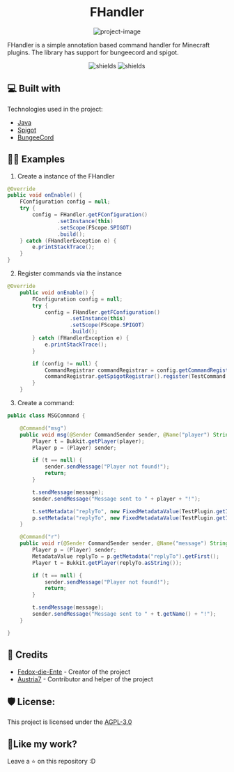 <h1 align="center" id="title">FHandler</h1>

<p align="center"><img src="https://socialify.git.ci/Fedox-die-Ente/fhandler/image?font=Jost&issues=1&language=1&name=1&owner=1&pattern=Brick%20Wall&stargazers=1&theme=Dark" alt="project-image"></p>
<p id="description">FHandler is a simple annotation based command handler for Minecraft plugins. The library has support for bungeecord and spigot.</p>

<p align="center"><img src="https://img.shields.io/badge/License-MIT-green" alt="shields">   <img src="https://img.shields.io/github/release/Fedox-die-Ente/fhandler?include_prereleases=&amp;sort=semver&amp;color=green" alt="shields"></p>

<h2>💻 Built with</h2>

Technologies used in the project:

* [Java](https://www.java.com/de/)
* [Spigot](https://www.spigotmc.org/wiki/spigot-installation/)
* [BungeeCord](https://github.com/SpigotMC/BungeeCord)

<h2>🧑‍💻 Examples</h2>

1. Create a instance of the FHandler
```java
@Override
public void onEnable() {
    FConfiguration config = null;
    try {
        config = FHandler.getFConfiguration()
                .setInstance(this)
                .setScope(FScope.SPIGOT)
                .build();
    } catch (FHandlerException e) {
        e.printStackTrace();
    }
}
```

2. Register commands via the instance
```java
@Override
    public void onEnable() {
        FConfiguration config = null;
        try {
            config = FHandler.getFConfiguration()
                    .setInstance(this)
                    .setScope(FScope.SPIGOT)
                    .build();
        } catch (FHandlerException e) {
            e.printStackTrace();
        }

        if (config != null) {
            CommandRegistrar commandRegistrar = config.getCommandRegistrar();
            commandRegistrar.getSpigotRegistrar().register(TestCommand.class);
        }
    }
```

3. Create a command:
```java
public class MSGCommand {

    @Command("msg")
    public void msg(@Sender CommandSender sender, @Name("player") String player, @Name("message") String message) {
        Player t = Bukkit.getPlayer(player);
        Player p = (Player) sender;

        if (t == null) {
            sender.sendMessage("Player not found!");
            return;
        }

        t.sendMessage(message);
        sender.sendMessage("Message sent to " + player + "!");

        t.setMetadata("replyTo", new FixedMetadataValue(TestPlugin.getInstance(), p.getName()));
        p.setMetadata("replyTo", new FixedMetadataValue(TestPlugin.getInstance(), t.getName()));
    }

    @Command("r")
    public void r(@Sender CommandSender sender, @Name("message") String message) {
        Player p = (Player) sender;
        MetadataValue replyTo = p.getMetadata("replyTo").getFirst();
        Player t = Bukkit.getPlayer(replyTo.asString());

        if (t == null) {
            sender.sendMessage("Player not found!");
            return;
        }

        t.sendMessage(message);
        sender.sendMessage("Message sent to " + t.getName() + "!");
    }

}
```

<h2>🤵 Credits</h2>

- [Fedox-die-Ente](https://github.com/Fedox-die-Ente) - Creator of the project
- [Austria7](https://github.com/Austria7) - Contributor and helper of the project

<h2>🛡️ License:</h2>

This project is licensed under the [AGPL-3.0](LICENSE)

<h2>💖Like my work?</h2>

Leave a ⭐ on this repository :D